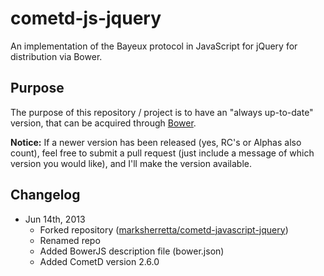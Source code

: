 cometd-js-jquery
========================

An implementation of the Bayeux protocol in JavaScript for jQuery for distribution via Bower.

Purpose
-------
The purpose of this repository / project is to have an "always up-to-date" version, that can be acquired through [Bower](http://bower.io).

**Notice:** If a newer version has been released (yes, RC's or Alphas also count), feel free to submit a pull request (just include a message of which version you would like), and I'll make the version available.

Changelog
---------
*   Jun 14th, 2013
    *   Forked repository ([marksherretta/cometd-javascript-jquery](https://github.com/marksherretta/cometd-javascript-jquery))
    *   Renamed repo
    *   Added BowerJS description file (bower.json)
    *   Added CometD version 2.6.0
